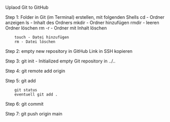 Uplaod Git to GitHub

Step 1: Folder in Git (im Terminal) erstellen, mit folgenden Shells
cd - Ordner anzeigen
ls - Inhalt des Ordners
mkdir - Ordner hinzufügen
rmdir - leeren Ordner löschen
rm -r - Ordner mit Inhalt löschen

        touch - Datei hinzufügen
        rm - Datei löschen

Step 2: empty new repository in GitHub
Link in SSH kopieren

Step 3: git init - Initialized empty Git repository in ../..

Step 4: git remote add origin <shh link>

Step 5: git add <nameFile>

        git status
        eventuell git add .

Step 6: git commit

Step 7: git push origin main
